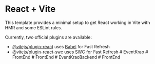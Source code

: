# React + Vite

This template provides a minimal setup to get React working in Vite with HMR and some ESLint rules.

Currently, two official plugins are available:

- [@vitejs/plugin-react](https://github.com/vitejs/vite-plugin-react/blob/main/packages/plugin-react/README.md) uses [Babel](https://babeljs.io/) for Fast Refresh
- [@vitejs/plugin-react-swc](https://github.com/vitejs/vite-plugin-react-swc) uses [SWC](https://swc.rs/) for Fast Refresh
#   E v e n t K r a o  
 #   F r o n t E n d  
 #   F r o n t E n d  
 #   E v e n t K r a o B a c k e n d  
 #   F r o n t E n d  
 